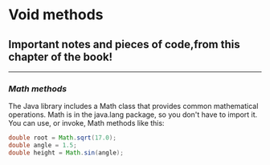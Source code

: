 # Void methods
## Important notes and pieces of code,from this chapter of the book!

    
___
### *Math methods*

The Java library includes a Math class that provides common mathematical
operations. Math is in the java.lang package, so you don't have to import it.
You can use, or invoke, Math methods like this:

```java
double root = Math.sqrt(17.0);
double angle = 1.5;
double height = Math.sin(angle);
```
